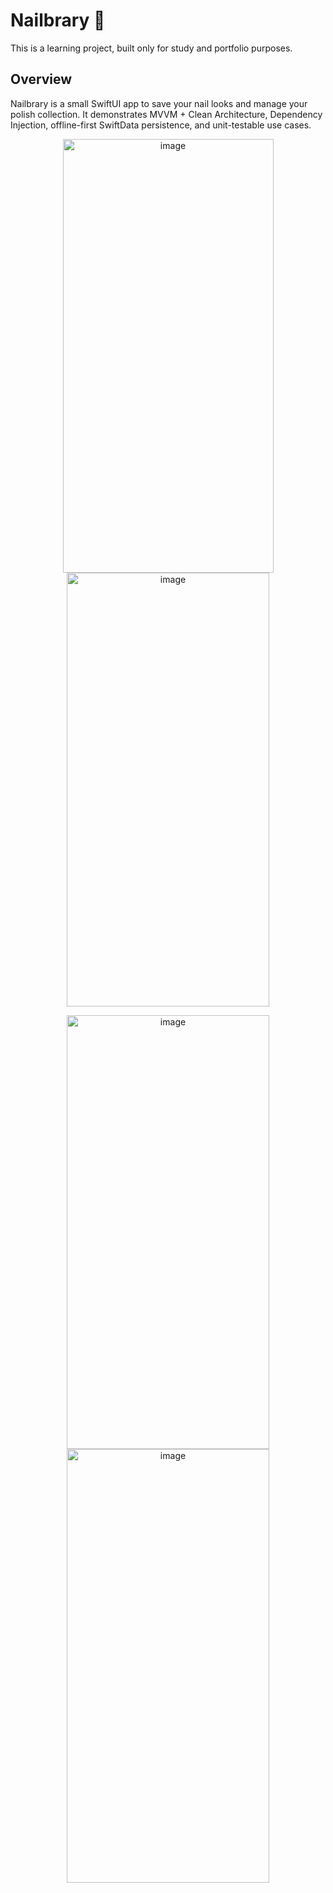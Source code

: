 # Nailbrary 💅
This is a learning project, built only for study and portfolio purposes.

## Overview
Nailbrary is a small SwiftUI app to save your nail looks and manage your polish collection. It demonstrates MVVM + Clean Architecture, Dependency Injection, offline-first SwiftData persistence, and unit-testable use cases.

<p align="center">
<img width="337" height="694" alt="image" src="https://github.com/user-attachments/assets/446dab0b-ceea-4c36-88db-e9489be5f4a6" />
<img width="324" height="694" alt="image" src="https://github.com/user-attachments/assets/7fdd079c-ea8b-4bcc-bd7c-d8a75181cc69" /> 
</p>
<p align="center">
  <img width="324" height="694" alt="image" src="https://github.com/user-attachments/assets/48b09aef-8c96-4498-88b0-7c2fcc9ee288" /> 
  <img width="324" height="694" alt="image" src="https://github.com/user-attachments/assets/0ab4f1e7-7ca6-4ec1-ba21-95bc9989c858" />
  </p>
